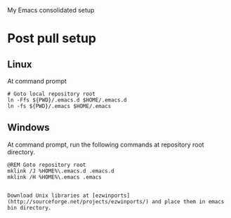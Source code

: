 My Emacs consolidated setup

# Post pull setup

## Linux

At command prompt

~~~
# Goto local repository root
ln -Ffs ${PWD}/.emacs.d $HOME/.emacs.d
ln -fs ${PWD}/.emacs $HOME/.emacs
~~~


## Windows

At command prompt, run the following commands at repository root directory.
~~~
@REM Goto repository root
mklink /J %HOME%\.emacs.d .emacs.d
mklink /H %HOME%\.emacs .emacs


Download Unix libraries at [ezwinports](http://sourceforge.net/projects/ezwinports/) and place them in emacs bin directory.